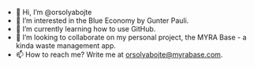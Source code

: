 - 👋 Hi, I’m @orsolyabojte
- 👀 I’m interested in the Blue Economy by Gunter Pauli.
- 🌱 I’m currently learning how to use GitHub.
- 💞️ I’m looking to collaborate on my personal project, the MYRA Base - a kinda waste management app.
- 📫 How to reach me? Write me at orsolyabojte@myrabase.com.

<!---
orsolyabojte/orsolyabojte is a ✨ special ✨ repository because its `README.md` (this file) appears on your GitHub profile.
You can click the Preview link to take a look at your changes.
--->

